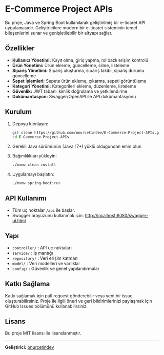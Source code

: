 # E-Commerce Project APIs

Bu proje, Java ve Spring Boot kullanılarak geliştirilmiş bir e-ticaret API uygulamasıdır. Geliştiricilere modern bir e-ticaret sisteminin temel bileşenlerini sunar ve genişletilebilir bir altyapı sağlar.

## Özellikler

- **Kullanıcı Yönetimi:** Kayıt olma, giriş yapma, rol bazlı erişim kontrolü
- **Ürün Yönetimi:** Ürün ekleme, güncelleme, silme, listeleme
- **Sipariş Yönetimi:** Sipariş oluşturma, sipariş takibi, sipariş durumu güncelleme
- **Sepet İşlemleri:** Sepete ürün ekleme, çıkarma, sepeti görüntüleme
- **Kategori Yönetimi:** Kategorileri ekleme, düzenleme, listeleme
- **Güvenlik:** JWT tabanlı kimlik doğrulama ve yetkilendirme
- **Dokümantasyon:** Swagger/OpenAPI ile API dokümantasyonu

## Kurulum

1. Depoyu klonlayın:
   ```bash
   git clone https://github.com/onurcetindev/E-Commerce-Project-APIs.git
   cd E-Commerce-Project-APIs
   ```

2. Gerekli Java sürümünün (Java 17+) yüklü olduğundan emin olun.

3. Bağımlılıkları yükleyin:
   ```bash
   ./mvnw clean install
   ```

4. Uygulamayı başlatın:
   ```bash
   ./mvnw spring-boot:run
   ```

## API Kullanımı

- Tüm uç noktalar `/api` ile başlar.
- Swagger arayüzünü kullanmak için: [http://localhost:8080/swagger-ui.html](http://localhost:8080/swagger-ui.html)

## Yapı

- `controller/` : API uç noktaları
- `service/` : İş mantığı
- `repository/` : Veri erişim katmanı
- `model/` : Veri modelleri ve varlıklar
- `config/` : Güvenlik ve genel yapılandırmalar

## Katkı Sağlama

Katkı sağlamak için pull request gönderebilir veya yeni bir issue oluşturabilirsiniz. Proje ile ilgili öneri ve geri bildirimlerinizi paylaşmak için GitHub Issues bölümünü kullanabilirsiniz.

## Lisans

Bu proje MIT lisansı ile lisanslanmıştır.

---

**Geliştirici:** [onurcetindev](https://github.com/onurcetindev)
